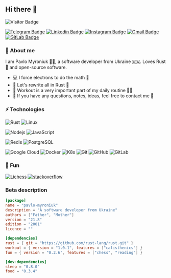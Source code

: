 ## Hi there 👋

![Visitor Badge](https://visitor-badge.laobi.icu/badge?page_id=TheBestTvarynka.TheBestTvarynka)

[![Telegram Badge](https://img.shields.io/badge/-@TheBestTvarynka-blue?style=flat-square&logo=Telegram&logoColor=white&link=https://t.me/TheBestTvarynka/)](https://t.me/TheBestTvarynka)
[![Linkedin Badge](https://img.shields.io/badge/-thebesttvarynka-blue?style=flat-square&logo=Linkedin&logoColor=white&link=https://www.linkedin.com/in/thebesttvarynka/)](https://www.linkedin.com/in/thebesttvarynka/)
[![Instagram Badge](https://img.shields.io/badge/-thebesttvarynka-purple?style=flat-square&logo=instagram&logoColor=white&link=https://instagram.com/thebesttvarynka/)](https://instagram.com/thebesttvarynka)
[![Gmail Badge](https://img.shields.io/badge/-the.best.tvarynka@gmail.com-c14438?style=flat-square&logo=Gmail&logoColor=white&link=mailto:the.best.tvarynka@gmail.com)](mailto:the.best.tvarynka@gmail.com)
[![GitLab Badge](https://img.shields.io/badge/-TheBestTvarynka-63460b?style=flat-square&logo=Gitlab&link=https://gitlab.com/TheBestTvarynka)](https://gitlab.com/TheBestTvarynka)

### 🙈 About me

I am Pavlo Myroniuk :man_technologist:, a software developer from Ukraine :ukraine:. Loves Rust :crab: and open-source software.

* :computer: I force electrons to do the math :muscle:
* :crab:  Let's rewrite all in Rust :pleading_face:
* :green_heart: Workout is a very important part of my daily routine :running_man:
* :notebook_with_decorative_cover: If you have any questions, notes, ideas, feel free to contact me 💬

### ⚡ Technologies

![Rust](https://img.shields.io/badge/-Rust-5c1e0f?style=flat-square&logo=Rust)
![Linux](https://img.shields.io/badge/-Linux-0f331b?style=flat-square&logo=Linux)

![Nodejs](https://img.shields.io/badge/-Nodejs-black?style=flat-square&logo=Node.js)
![JavaScript](https://img.shields.io/badge/-JavaScript-black?style=flat-square&logo=javascript)

![Redis](https://img.shields.io/badge/-Redis-black?style=flat-square&logo=Redis)
![PostgreSQL](https://img.shields.io/badge/-PostgreSQL-black?style=flat-square&logo=postgresql)

![Google Cloud](https://img.shields.io/badge/Google%20Cloud-black?style=flat-square&logo=google-cloud)
![Docker](https://img.shields.io/badge/-Docker-black?style=flat-square&logo=docker)
![K8s](https://img.shields.io/badge/-K8s-black?style=flat-square&logo=Kubernetes)
![Git](https://img.shields.io/badge/-Git-black?style=flat-square&logo=git)
![GitHub](https://img.shields.io/badge/-GitHub-black?style=flat-square&logo=github)
![GitLab](https://img.shields.io/badge/-GitLab-black?style=flat-square&logo=gitlab)

### 🧸 Fun

[![Lichess](https://img.shields.io/badge/-Lichess-black?style=flat-square&logo=lichess)](https://lichess.org/@/TheBestTvarynka)
[![stack**overflow**](https://img.shields.io/badge/-Stackoverflow-black?style=flat-square&logo=stackoverflow)](https://stackoverflow.com/users/9123725/pavlo-myroniuk)

### Beta description

```toml
[package]
name = "pavlo-myroniuk"
description = "A software developer from Ukraine"
authors = ["Father", "Mother"]
version = "21.8"
edition = "2001"
licence = ""

[dependencies]
rust = { git = "https://github.com/rust-lang/rust.git" }
workout = { version = "1.0.1", features = ["calisthenics"] }
fun = { version = "0.2.6", features = ["chess", "reading"] }

[dev-dependencies]
sleep = "0.8.0"
food = "0.3.4"
```
